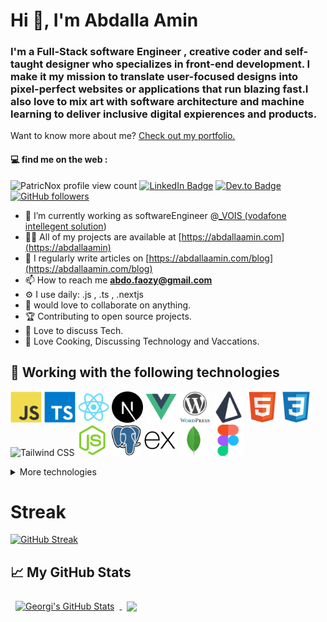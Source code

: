 # Hi 👋, I'm Abdalla Amin
### I'm a Full-Stack software Engineer , creative coder and self-taught designer who specializes in front-end development. I make it my mission to translate user-focused designs into pixel-perfect websites or applications that run blazing fast.I also love to mix art with software architecture and machine learning  to deliver inclusive digital expierences and products.

Want to know more about me? [Check out my portfolio.](https://abdallaamin.com)

#### 💻  find me on the web :

![PatricNox profile view count](https://komarev.com/ghpvc/?username=abdallaamin&color=brightgreen)
[![LinkedIn Badge](https://img.shields.io/badge/LinkedIn-Profile-informational?style=flat&logo=linkedin&logoColor=white&color=0D76A8)](https://linkedin.com/in/abdallaamin)
[![Dev.to Badge](https://img.shields.io/badge/Dev.to-Profile-blue?logo=dev.to&style=flat)](https://dev.to/abdallaamin)
[![GitHub followers](https://img.shields.io/github/followers/abdallaamin?label=Follow&style=social)](https://github.com/abdallaamin/?tab=follow) 

- 🔭 I’m currently working as softwareEngineer @[_VOIS (vodafone intellegent solution](https://www.vodafone.com/))  
- 👨‍💻 All of my projects are available at [https://abdallaamin.com](https://abdallaamin)  
- 📝 I regularly write articles on [https://abdallaamin.com/blog](https://abdallaamin.com/blog)  
- 📫 How to reach me **abdo.faozy@gmail.com**
- ⚙️ I use daily: .js , .ts , .nextjs 
- 💬 would love to collaborate on anything.
- 🏆 Contributing to open source projects.
- 📧 Love to discuss Tech.
- 🌟 Love Cooking, Discussing Technology and Vaccations.
  
## 💼 Working with the following technologies</h3>

<p align="left">
    <img src="https://raw.githubusercontent.com/devicons/devicon/master/icons/javascript/javascript-original.svg" alt="javascript" width="50" height="50" />
  <img src="https://raw.githubusercontent.com/devicons/devicon/master/icons/typescript/typescript-original.svg" alt="typescript" width="50" height="50" /> 
  <img src="https://raw.githubusercontent.com/devicons/devicon/master/icons/react/react-original.svg" alt="react" width="50" height="50" /> 
  <img src="https://raw.githubusercontent.com/devicons/devicon/master/icons/nextjs/nextjs-original.svg" alt="nextjs" width="50" height="50" /> 
<img src="https://raw.githubusercontent.com/devicons/devicon/master/icons/vuejs/vuejs-original.svg" alt="nodejs" width="50" height="50" /> 
  <img src="https://raw.githubusercontent.com/devicons/devicon/master/icons/wordpress/wordpress-original.svg" alt="wordpress" width="50" height="50" /> 
  <img src="https://raw.githubusercontent.com/devicons/devicon/master/icons/prisma/prisma-original.svg" alt="prisma" width="50" height="50" /> 
  <img src="https://raw.githubusercontent.com/devicons/devicon/master/icons/html5/html5-original.svg" alt="html" width="50" height="50" /> 
  <img src="https://raw.githubusercontent.com/devicons/devicon/master/icons/css3/css3-original.svg" alt="css" width="50" height="50" /> 
  <img alt="Tailwind CSS" src="https://raw.githubusercontent.com/tailwindlabs/tailwindcss/HEAD/.github/logo-light.svg" width="150" height="50" style="max-width: 100%">
    <img src="https://raw.githubusercontent.com/devicons/devicon/master/icons/nodejs/nodejs-original.svg" alt="nodejs" width="50" height="50" /> 
    <img src="https://raw.githubusercontent.com/devicons/devicon/master/icons/postgresql/postgresql-original.svg" alt="postgresql" width="50" height="50" /> 
  <img src="https://raw.githubusercontent.com/devicons/devicon/master/icons/express/express-original.svg" alt="express" width="50" height="50" />
  <img src="https://raw.githubusercontent.com/devicons/devicon/master/icons/mongodb/mongodb-original.svg" alt="mongodb" width="50" height="50" /> 
  <img src="https://raw.githubusercontent.com/devicons/devicon/master/icons/figma/figma-original.svg" alt="mongodb" width="50" height="50" /> 
    <details>
        <summary>More technologies</summary>
       <img src="https://raw.githubusercontent.com/devicons/devicon/master/icons/azure/azure-original.svg" alt="azure" width="50" height="50" />
      <img src="https://raw.githubusercontent.com/devicons/devicon/master/icons/amazonwebservices/amazonwebservices-original.svg" alt="aws" width="50" height="50" />
      <img src="https://raw.githubusercontent.com/devicons/devicon/master/icons/googlecloud/googlecloud-original.svg" alt="notion" width="50" height="50" />
      <img src="https://raw.githubusercontent.com/devicons/devicon/master/icons/docker/docker-original.svg" alt="docker" width="50" height="50" />  
      <img src="https://cdn.jsdelivr.net/gh/devicons/devicon/icons/kubernetes/kubernetes-plain.svg" alt="kubernetes" width="50" height="50" />
        <img src="https://raw.githubusercontent.com/devicons/devicon/master/icons/webpack/webpack-original.svg" alt="webpack" width="50" height="50" />
        <img src="https://raw.githubusercontent.com/devicons/devicon/master/icons/git/git-original.svg" alt="git" width="50" height="50" />
      <img src="https://raw.githubusercontent.com/devicons/devicon/master/icons/linux/linux-original.svg" alt="linux" width="50" height="50" /> 
      <img src="https://raw.githubusercontent.com/devicons/devicon/master/icons/notion/notion-original.svg" alt="notion" width="50" height="50" />
      <img src="https://raw.githubusercontent.com/devicons/devicon/master/icons/jira/jira-original.svg" alt="jira" width="50" height="50" />
      <img src="https://raw.githubusercontent.com/devicons/devicon/master/icons/vercel/vercel-original.svg" alt="vercel" width="50" height="50" />
      <img src="https://raw.githubusercontent.com/devicons/devicon/master/icons/ansible/ansible-original.svg" alt="ansible" width="50" height="50" />
    </details>
</p>

# Streak
[![GitHub Streak](http://github-readme-streak-stats.herokuapp.com?user=abdallaamin&theme=shades-of-purple&hide_border=true)](https://git.io/streak-stats)


## 📈 My GitHub Stats
<a href="https://github.com/abdallaamin">
  <img align="center" style="margin:0.5rem" src="https://github-readme-stats.vercel.app/api?username=abdallaamin&show_icons=true&line_height=27&count_private=true&title_color=ffffff&text_color=c9cacc&icon_color=4AB097&bg_color=1A2B34" alt="Georgi's GitHub Stats" />
</a>
<a href="https://github.com/abdallaamin">
  <img align="center" style="margin:0.5rem" src="https://github-readme-stats.vercel.app/api/top-langs/?username=abdallaamin&hide=html,css&title_color=ffffff&text_color=c9cacc&icon_color=4AB197&bg_color=1A2B34" />
</a>







